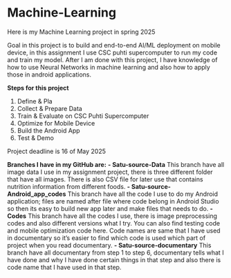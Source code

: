 # Machine-Learning
Here is my Machine Learning project in spring 2025

Goal in this project is to build and end-to-end AI/ML deployment on mobile device, in this assignment I use CSC puhti supercomputer to run my code and train my model. After I am done with this project, I have knowledge of how to use Neural Networks in machine learning and also how to apply those in android applications.

**Steps for this project**
1.	Define & Pla
2.	Collect & Prepare Data
3.	Train & Evaluate on CSC Puhti Supercomputer
4.	Optimize for Mobile Device
5.	Build the Android App
6.	Test & Demo


Project deadline is 16 of May 2025

**Branches I have in my GitHub are:**
**- Satu-source-Data**
This branch have all image data I use in my assignment project, there is three different     folder that have all images. There is also CSV file for later use that contains nutrition information from different foods.
**- Satu-source-Android_app_codes**
This branch have all the code I use to do my Android application; files are named after file where code belong in Android Studio so then its easy to build new app later and make files    that needs to do.
**- Codes**
This branch have all the codes I use, there is image preprocessing codes and also different versions what I try. You can also find testing code and mobile optimization code here. Code names are same that I have used in documentary so it’s easier to find which code is used     which part of project when you read documentary.
**- Satu-source-documentary**
This branch have all documentary from step 1 to step 6, documentary tells what I have done and why I have done certain things in that step and also there is code name that I have used in that step.
